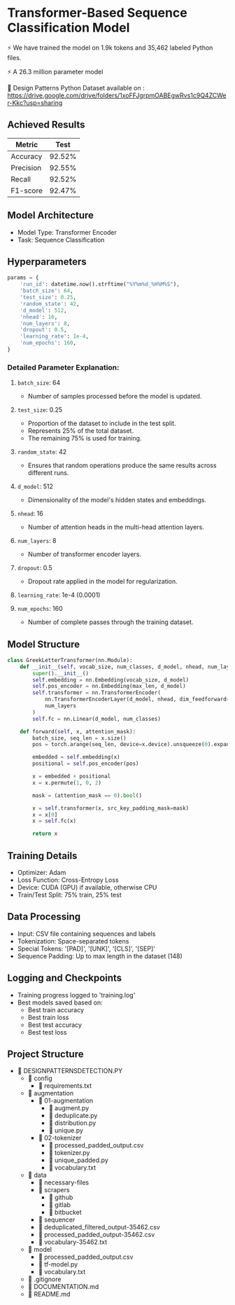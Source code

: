 # Transformer-Based Sequence Classification Model

⚡ We have trained the model on 1.9k tokens and 35,462 labeled Python files.

⚡ A 26.3 million parameter model

🎇 Design Patterns Python Dataset available on : https://drive.google.com/drive/folders/1xoFFJgrpmOABEgwRvs1c9Q4ZCWer-Kkc?usp=sharing

## Achieved Results
| Metric | Test    |
|--------|---------|
| Accuracy    | 92.52%  |
| Precision   | 92.55%  |
| Recall    | 92.52%  |
| F1-score    | 92.47%  |

## Model Architecture
 - Model Type: Transformer Encoder
 - Task: Sequence Classification


## Hyperparameters
```python
params = {
    'run_id': datetime.now().strftime("%Y%m%d_%H%M%S"),
    'batch_size': 64,
    'test_size': 0.25,
    'random_state': 42,
    'd_model': 512,
    'nhead': 16,
    'num_layers': 8,
    'dropout': 0.5,
    'learning_rate': 1e-4,
    'num_epochs': 160,
}

```

### Detailed Parameter Explanation:

1. `batch_size`: 64
   - Number of samples processed before the model is updated.

2. `test_size`: 0.25
   - Proportion of the dataset to include in the test split.
   - Represents 25% of the total dataset.
   - The remaining 75% is used for training.

3. `random_state`: 42
   - Ensures that random operations produce the same results across different runs.

4. `d_model`: 512
   - Dimensionality of the model's hidden states and embeddings.

5. `nhead`: 16
   - Number of attention heads in the multi-head attention layers.

6. `num_layers`: 8
   - Number of transformer encoder layers.

7. `dropout`: 0.5
   - Dropout rate applied in the model for regularization.

8. `learning_rate`: 1e-4 (0.0001)

9. `num_epochs`: 160
   - Number of complete passes through the training dataset.
  

## Model Structure
```python
class GreekLetterTransformer(nn.Module):
    def __init__(self, vocab_size, num_classes, d_model, nhead, num_layers, dropout, max_len=148):
        super().__init__()
        self.embedding = nn.Embedding(vocab_size, d_model)
        self.pos_encoder = nn.Embedding(max_len, d_model)
        self.transformer = nn.TransformerEncoder(
            nn.TransformerEncoderLayer(d_model, nhead, dim_feedforward=d_model * 4, dropout=dropout),
            num_layers
        )
        self.fc = nn.Linear(d_model, num_classes)

    def forward(self, x, attention_mask):
        batch_size, seq_len = x.size()
        pos = torch.arange(seq_len, device=x.device).unsqueeze(0).expand(batch_size, -1)

        embedded = self.embedding(x)
        positional = self.pos_encoder(pos)

        x = embedded + positional
        x = x.permute(1, 0, 2)

        mask = (attention_mask == 0).bool()

        x = self.transformer(x, src_key_padding_mask=mask)
        x = x[0]
        x = self.fc(x)

        return x
```

## Training Details
- Optimizer: Adam
- Loss Function: Cross-Entropy Loss
- Device: CUDA (GPU) if available, otherwise CPU 
- Train/Test Split: 75% train, 25% test

## Data Processing
- Input: CSV file containing sequences and labels
- Tokenization: Space-separated tokens
- Special Tokens: '[PAD]', '[UNK]', '[CLS]', '[SEP]'
- Sequence Padding: Up to max length in the dataset (148)


## Logging and Checkpoints
- Training progress logged to 'training.log'
- Best models saved based on:
  - Best train accuracy
  - Best train loss
  - Best test accuracy
  - Best test loss


## Project Structure

- 📁 DESIGNPATTERNSDETECTION.PY
  - 📁 config
    - 📄 requirements.txt
  - 📁 augmentation
    - 📁 01-augmentation
      - 📄 augment.py
      - 📄 deduplicate.py
      - 📄 distribution.py
      - 📄 unique.py
    - 📁 02-tokenizer
      - 📄 processed_padded_output.csv
      - 📄 tokenizer.py
      - 📄 unique_padded.py
      - 📄 vocabulary.txt
  - 📁 data
    - 📁 necessary-files
    - 📁 scrapers
      - 📁 github
      - 📁 gitlab
      - 📁 bitbucket
    - 📁 sequencer
    - 📄 deduplicated_filtered_output-35462.csv
    - 📄 processed_padded_output-35462.csv
    - 📄 vocabulary-35462.txt
  - 📁 model
    - 📄 processed_padded_output.csv
    - 📄 tf-model.py
    - 📄 vocabulary.txt
  - 📄 .gitignore
  - 📄 DOCUMENTATION.md
  - 📄 README.md